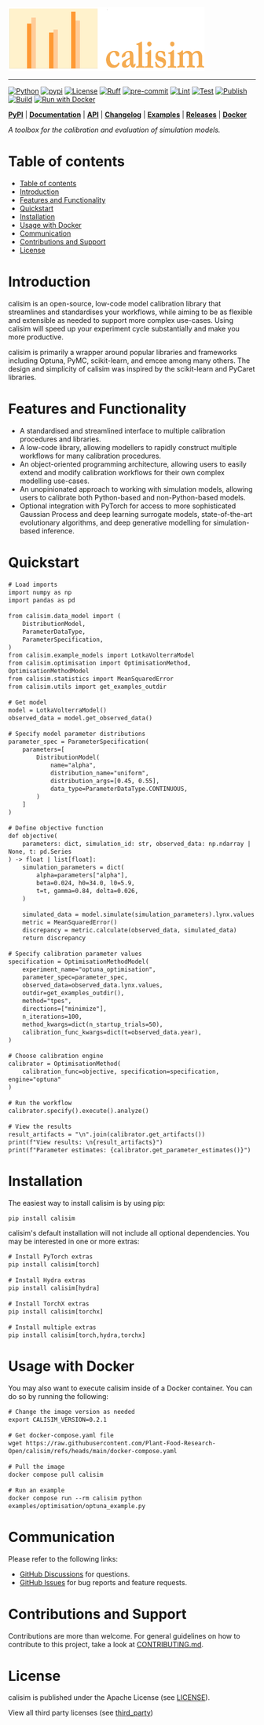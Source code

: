 <div align="left"><img src="https://raw.githubusercontent.com/Plant-Food-Research-Open/calisim/main/docs/assets/calisim_logo.png" width="400" height="130"/></div>

______________________________________________________________________

[![Python](https://img.shields.io/badge/python-3.10%20%7C%203.11%20%7C%203.12%20%7C%203.13-blue)](https://www.python.org)
[![pypi](https://img.shields.io/pypi/v/optuna.svg)](https://pypi.python.org/pypi/calisim)
[![License](https://img.shields.io/badge/License-Apache_2.0-blue.svg)](https://opensource.org/licenses/Apache-2.0)
[![Ruff](https://img.shields.io/endpoint?url=https://raw.githubusercontent.com/astral-sh/ruff/main/assets/badge/v2.json)](https://github.com/astral-sh/ruff)
[![pre-commit](https://img.shields.io/badge/pre--commit-enabled-brightgreen?logo=pre-commit)](https://github.com/pre-commit/pre-commit)
[![Lint](https://github.com/Plant-Food-Research-Open/calisim/actions/workflows/lint.yaml/badge.svg?branch=main)](https://github.com/Plant-Food-Research-Open/calisim/actions/workflows/lint.yaml)
[![Test](https://github.com/Plant-Food-Research-Open/calisim/actions/workflows/test.yaml/badge.svg?branch=main)](https://github.com/Plant-Food-Research-Open/calisim/actions/workflows/test.yaml)
[![Publish](https://github.com/Plant-Food-Research-Open/calisim/actions/workflows/publish.yaml/badge.svg?branch=main)](https://github.com/Plant-Food-Research-Open/calisim/actions/workflows/publish.yaml)
[![Build](https://github.com/Plant-Food-Research-Open/calisim/actions/workflows/build.yaml/badge.svg?branch=main)](https://github.com/Plant-Food-Research-Open/calisim/actions/workflows/build.yaml)
[![Run with Docker](https://img.shields.io/badge/run%20with-docker-0db7ed?labelColor=000000&logo=docker)](https://www.docker.com/)

[**PyPI**](https://pypi.python.org/pypi/calisim)
| [**Documentation**](https://calisim.readthedocs.io)
| [**API**](https://calisim.readthedocs.io/en/latest/api_reference/index.html)
| [**Changelog**](https://calisim.readthedocs.io/en/latest/changelogs/changelog.html)
| [**Examples**](https://github.com/Plant-Food-Research-Open/calisim/tree/main/examples)
| [**Releases**](https://github.com/Plant-Food-Research-Open/calisim/releases)
| [**Docker**](https://github.com/Plant-Food-Research-Open/calisim/pkgs/container/calisim)

*A toolbox for the calibration and evaluation of simulation models.*

# Table of contents

- [Table of contents](#table-of-contents)
- [Introduction](#introduction)
- [Features and Functionality](#features-and-functionality)
- [Quickstart](#quickstart)
- [Installation](#installation)
- [Usage with Docker](#usage-with-docker)
- [Communication](#communication)
- [Contributions and Support](#contributions-and-support)
- [License](#license)

# Introduction

calisim is an open-source, low-code model calibration library that streamlines and standardises your workflows, while aiming to be as flexible and extensible as needed to support more complex use-cases. Using calisim will speed up your experiment cycle substantially and make you more productive.

calisim is primarily a wrapper around popular libraries and frameworks including Optuna, PyMC, scikit-learn, and emcee among many others. The design and simplicity of calisim was inspired by the scikit-learn and PyCaret libraries.

# Features and Functionality

* A standardised and streamlined interface to multiple calibration procedures and libraries.
* A low-code library, allowing modellers to rapidly construct multiple workflows for many calibration procedures.
* An object-oriented programming architecture, allowing users to easily extend and modify calibration workflows for their own complex modelling use-cases.
* An unopinionated approach to working with simulation models, allowing users to calibrate both Python-based and non-Python-based models.
* Optional integration with PyTorch for access to more sophisticated Gaussian Process and deep learning surrogate models, state-of-the-art evolutionary algorithms, and deep generative modelling for simulation-based inference.

# Quickstart

```
# Load imports
import numpy as np
import pandas as pd

from calisim.data_model import (
	DistributionModel,
	ParameterDataType,
	ParameterSpecification,
)
from calisim.example_models import LotkaVolterraModel
from calisim.optimisation import OptimisationMethod, OptimisationMethodModel
from calisim.statistics import MeanSquaredError
from calisim.utils import get_examples_outdir

# Get model
model = LotkaVolterraModel()
observed_data = model.get_observed_data()

# Specify model parameter distributions
parameter_spec = ParameterSpecification(
	parameters=[
		DistributionModel(
			name="alpha",
			distribution_name="uniform",
			distribution_args=[0.45, 0.55],
			data_type=ParameterDataType.CONTINUOUS,
		)
	]
)

# Define objective function
def objective(
	parameters: dict, simulation_id: str, observed_data: np.ndarray | None, t: pd.Series
) -> float | list[float]:
	simulation_parameters = dict(
		alpha=parameters["alpha"],
		beta=0.024, h0=34.0, l0=5.9,
		t=t, gamma=0.84, delta=0.026,
	)

	simulated_data = model.simulate(simulation_parameters).lynx.values
	metric = MeanSquaredError()
	discrepancy = metric.calculate(observed_data, simulated_data)
	return discrepancy

# Specify calibration parameter values
specification = OptimisationMethodModel(
	experiment_name="optuna_optimisation",
	parameter_spec=parameter_spec,
	observed_data=observed_data.lynx.values,
	outdir=get_examples_outdir(),
	method="tpes",
	directions=["minimize"],
	n_iterations=100,
	method_kwargs=dict(n_startup_trials=50),
	calibration_func_kwargs=dict(t=observed_data.year),
)

# Choose calibration engine
calibrator = OptimisationMethod(
	calibration_func=objective, specification=specification, engine="optuna"
)

# Run the workflow
calibrator.specify().execute().analyze()

# View the results
result_artifacts = "\n".join(calibrator.get_artifacts())
print(f"View results: \n{result_artifacts}")
print(f"Parameter estimates: {calibrator.get_parameter_estimates()}")
```

# Installation

The easiest way to install calisim is by using pip:

```
pip install calisim
```

calisim's default installation will not include all optional dependencies. You may be interested in one or more extras:

```
# Install PyTorch extras
pip install calisim[torch]

# Install Hydra extras
pip install calisim[hydra]

# Install TorchX extras
pip install calisim[torchx]

# Install multiple extras
pip install calisim[torch,hydra,torchx]
```

# Usage with Docker

You may also want to execute calisim inside of a Docker container. You can do so by running the following:

```
# Change the image version as needed
export CALISIM_VERSION=0.2.1

# Get docker-compose.yaml file
wget https://raw.githubusercontent.com/Plant-Food-Research-Open/calisim/refs/heads/main/docker-compose.yaml

# Pull the image
docker compose pull calisim

# Run an example
docker compose run --rm calisim python examples/optimisation/optuna_example.py
```

# Communication

Please refer to the following links:

- [GitHub Discussions] for questions.
- [GitHub Issues] for bug reports and feature requests.

[GitHub Discussions]: https://github.com/Plant-Food-Research-Open/calisim/discussions
[GitHub issues]: https://github.com/Plant-Food-Research-Open/calisim/issues

# Contributions and Support

Contributions are more than welcome. For general guidelines on how to contribute to this project, take a look at [CONTRIBUTING.md](./CONTRIBUTING.md).

# License

calisim is published under the Apache License (see [LICENSE](./LICENSE)).

View all third party licenses (see [third_party](./third_party))
